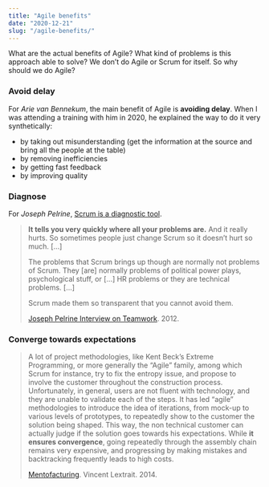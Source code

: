 ```yaml
---
title: "Agile benefits"
date: "2020-12-21"
slug: "/agile-benefits/"
---
```

What are the actual benefits of Agile? What kind of problems is this approach able to solve? We don’t do Agile or Scrum for itself. So why should we do Agile?<!-- end -->

### Avoid delay

For *Arie van Bennekum*, the main benefit of Agile is **avoiding delay**.
When I was attending a training with him in 2020, he explained the way to do it very synthetically:

* by taking out misunderstanding (get the information at the source and bring all the people at the table)
* by removing inefficiencies
* by getting fast feedback
* by improving quality

### Diagnose

For *Joseph Pelrine*, [Scrum is a diagnostic tool](https://www.youtube.com/watch?v=9X8QazgqJ94&start=800). 

> **It tells you very quickly where all your problems are.** And it really hurts. So sometimes people just change Scrum so it doesn’t hurt so much.
> [...]
> 
> The problems that Scrum brings up though are normally not problems of Scrum. They [are] normally problems of political power plays, psychological stuff, or [...] HR problems or they are technical problems.
> [...]
> 
> Scrum made them so transparent that you cannot avoid them.
>
> [Joseph Pelrine Interview on Teamwork](https://www.youtube.com/watch?v=9X8QazgqJ94&start=800). 2012.

### Converge towards expectations

> A lot of project methodologies, like Kent Beck’s Extreme Programming, or more generally the “Agile” family, among which Scrum for instance, try to fix the entropy issue, and propose to involve the customer throughout the construction process. Unfortunately, in general, users are not fluent with technology, and they are unable to validate each of the steps. It has led “agile” methodologies to introduce the idea of iterations, from mock-up to various levels of prototypes, to repeatedly show to the customer the solution being shaped. This way, the non technical customer can actually judge if the solution goes towards his expectations. While **it ensures convergence**, going repeatedly through the assembly chain remains very expensive, and progressing by making mistakes and backtracking frequently leads to high costs.
> 
> [Mentofacturing](https://www.mentofacturing.com/mentofacturing.pdf). Vincent Lextrait. 2014.
